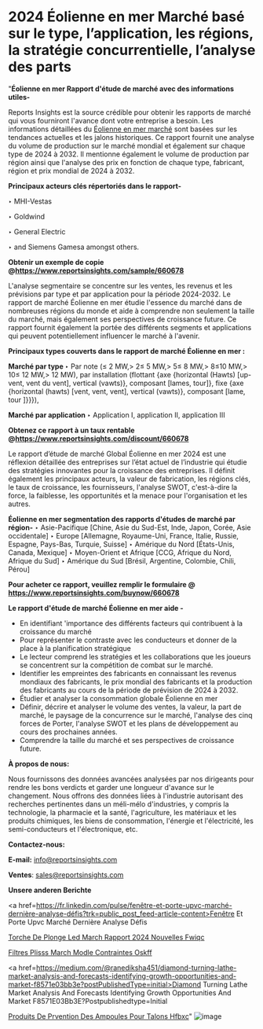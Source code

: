 # 2024 Éolienne en mer Marché basé sur le type, l’application, les régions, la stratégie concurrentielle, l’analyse des parts

 "<strong>Éolienne en mer Rapport d'étude de marché avec des informations utiles-</strong>

Reports Insights est la source crédible pour obtenir les rapports de marché qui vous fourniront l'avance dont votre entreprise a besoin. Les informations détaillées du <a href=https://www.reportsinsights.com/sample/660678>Éolienne en mer marché</a> sont basées sur les tendances actuelles et les jalons historiques. Ce rapport fournit une analyse du volume de production sur le marché mondial et également sur chaque type de 2024 à 2032. Il mentionne également le volume de production par région ainsi que l'analyse des prix en fonction de chaque type, fabricant, région et prix mondial de 2024 à 2032.

<b>Principaux acteurs clés répertoriés dans le rapport-</b>

‣ MHI-Vestas

‣ Goldwind

‣ General Electric

‣ and Siemens Gamesa amongst others.

<strong><b>Obtenir un exemple de copie @</b></strong><a href=https://www.reportsinsights.com/sample/660678><strong><b>https://www.reportsinsights.com/sample/660678</b></strong></a>

L'analyse segmentaire se concentre sur les ventes, les revenus et les prévisions par type et par application pour la période 2024-2032. Le rapport de marché Éolienne en mer étudie l'essence du marché dans de nombreuses régions du monde et aide à comprendre non seulement la taille du marché, mais également ses perspectives de croissance future. Ce rapport fournit également la portée des différents segments et applications qui peuvent potentiellement influencer le marché à l'avenir.

<strong>Principaux types couverts dans le rapport de marché Éolienne en mer :</strong>

<strong>Marché par type </strong>
‣ Par note (≤ 2 MW,> 2≤ 5 MW,> 5≤ 8 MW,> 8≤10 MW,> 10≤ 12 MW,> 12 MW), par installation (flottant {axe {horizontal (Hawts) [up- vent, vent du vent], vertical (vawts)}, composant [lames, tour]}, fixe {axe {horizontal (hawts) [vent, vent, vent], vertical (vawts)}, composant [lame, tour ]}}}),

<strong>Marché par application </strong>
‣ Application I, application II, application III

<strong><b>Obtenez ce rapport à un taux rentable @</b></strong><a href=https://www.reportsinsights.com/discount/660678><strong><b>https://www.reportsinsights.com/discount/660678</b></strong></a>

Le rapport d’étude de marché Global Éolienne en mer 2024 est une réflexion détaillée des entreprises sur l’état actuel de l’industrie qui étudie des stratégies innovantes pour la croissance des entreprises. Il définit également les principaux acteurs, la valeur de fabrication, les régions clés, le taux de croissance, les fournisseurs, l'analyse SWOT, c'est-à-dire la force, la faiblesse, les opportunités et la menace pour l'organisation et les autres.

<strong>Éolienne en mer segmentation des rapports d'études de marché par région-</strong>
‣ Asie-Pacifique [Chine, Asie du Sud-Est, Inde, Japon, Corée, Asie occidentale]
‣ Europe [Allemagne, Royaume-Uni, France, Italie, Russie, Espagne, Pays-Bas, Turquie, Suisse]
‣ Amérique du Nord [États-Unis, Canada, Mexique]
‣ Moyen-Orient et Afrique [CCG, Afrique du Nord, Afrique du Sud]
‣ Amérique du Sud [Brésil, Argentine, Colombie, Chili, Pérou]

<strong>Pour acheter ce rapport, veuillez remplir le formulaire @   <a href=https://www.reportsinsights.com/buynow/660678>https://www.reportsinsights.com/buynow/660678</a></strong>

<strong>Le rapport d'étude de marché Éolienne en mer aide -</strong>
<ul>
  <li>En identifiant 'importance des différents facteurs qui contribuent à la croissance du marché</li>
  <li>Pour représenter le contraste avec les conducteurs et donner de la place à la planification stratégique</li>
  <li>Le lecteur comprend les stratégies et les collaborations que les joueurs se concentrent sur la compétition de combat sur le marché.</li>
  <li>Identifier les empreintes des fabricants en connaissant les revenus mondiaux des fabricants, le prix mondial des fabricants et la production des fabricants au cours de la période de prévision de 2024 à 2032.</li>
  <li>Étudier et analyser la consommation globale Éolienne en mer</li>
  <li>Définir, décrire et analyser le volume des ventes, la valeur, la part de marché, le paysage de la concurrence sur le marché, l'analyse des cinq forces de Porter, l'analyse SWOT et les plans de développement au cours des prochaines années.</li>
  <li>Comprendre la taille du marché et ses perspectives de croissance future.</li>
</ul>
<strong>À propos de nous:</strong>

Nous fournissons des données avancées analysées par nos dirigeants pour rendre les bons verdicts et garder une longueur d'avance sur le changement. Nous offrons des données liées à l'industrie autorisant des recherches pertinentes dans un méli-mélo d'industries, y compris la technologie, la pharmacie et la santé, l'agriculture, les matériaux et les produits chimiques, les biens de consommation, l'énergie et l'électricité, les semi-conducteurs et l'électronique, etc.

<strong>Contactez-nous:</strong>

<strong>E-mail:</strong> <a href=mailto:info@reportsinsights.com>info@reportsinsights.com</a>

<strong>Ventes</strong>: <a href=mailto:sales@reportsinsights.com>sales@reportsinsights.com</a>

<strong>Unsere anderen Berichte</strong>

<a href=https://fr.linkedin.com/pulse/fenêtre-et-porte-upvc-marché-dernière-analyse-défis?trk=public_post_feed-article-content>Fenêtre Et Porte Upvc Marché Dernière Analyse Défis</a>

<a href=https://www.linkedin.com/pulse/torche-de-plong%C3%A9e-led-march%C3%A9-rapport-2024-nouvelles-fwiqc/>Torche De Plonge Led March Rapport 2024 Nouvelles Fwiqc</a>

<a href=https://www.linkedin.com/pulse/filtres-pliss%C3%A9s-march%C3%A9-mod%C3%A8le-contraintes-oskff/>Filtres Plisss March Modle Contraintes Oskff</a>

<a href=https://medium.com/@ranediksha451/diamond-turning-lathe-market-analysis-and-forecasts-identifying-growth-opportunities-and-market-f8571e03bb3e?postPublishedType=initial>Diamond Turning Lathe Market Analysis And Forecasts Identifying Growth Opportunities And Market F8571E03Bb3E?Postpublishedtype=Initial</a>

<a href=https://www.linkedin.com/pulse/produits-de-pr%C3%A9vention-des-ampoules-pour-talons-hfbxc/>Produits De Prvention Des Ampoules Pour Talons Hfbxc</a>"
![image](https://github.com/daminid12/RImarketgrowth/assets/158430485/6d9ed21a-53f2-4169-8912-d7e59c96ae79)
